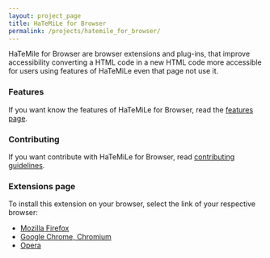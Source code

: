 ```yaml
---
layout: project_page
title: HaTeMiLe for Browser
permalink: /projects/hatemile_for_browser/
---
```


HaTeMile for Browser are browser extensions and plug-ins, that improve accessibility converting a HTML code in a new HTML code more accessible for users using features of HaTeMiLe even that page not use it.

### Features

If you want know the features of HaTeMiLe for Browser, read the [features page](/projects/hatemile_for_browser/features/).

### Contributing

If you want contribute with HaTeMiLe for Browser, read [contributing guidelines](/projects/hatemile_for_browser/contributing/).

### Extensions page

To install this extension on your browser, select the link of your respective browser:

* [Mozilla Firefox](https://addons.mozilla.org/en/firefox/addon/hatemile-for-browser/)
* [Google Chrome, Chromium](https://chrome.google.com/webstore/detail/hatemile-for-browser/cgmocdadonifbjlfaeedjdlhghkpfcok)
* [Opera](https://addons.opera.com/en/extensions/details/hatemile-for-browser/)

